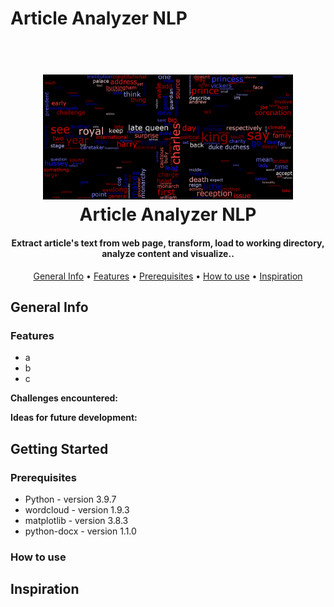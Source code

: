 # Article Analyzer NLP
<h1 align="center">
  <br>
  <a href="https://www.theguardian.com/uk-news/2023/sep/08/what-a-year-of-king-charles-has-shown-us-about-how-he-wants-to-reign"><img src="What_a_year_of_King_Charles_has_shown_us_about_how_he_wants_to_reign_wordcloud.png" alt="Article Analyzer NLP" width="400"></a>
  <br>
  Article Analyzer NLP
  <br>
</h1>
<h4 align="center">Extract article's text from web page, transform, load to working directory, analyze content and visualize..</h4>

<p align="center">
  <a href="#general-info">General Info</a> •
  <a href="#features">Features</a> •
  <a href="#prerequisites">Prerequisites</a> •
  <a href="#how-to-use">How to use</a> •
  <a href="#inspiration">Inspiration</a>
</p>

## General Info

### Features
* a
* b
* c

**Challenges encountered:**

**Ideas for future development:**


## Getting Started

### Prerequisites
* Python - version 3.9.7
* wordcloud - version 1.9.3
* matplotlib - version 3.8.3
* python-docx - version 1.1.0

### How to use


## Inspiration

